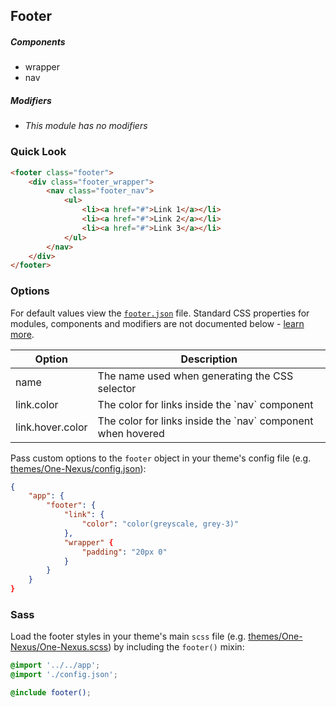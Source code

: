 ## Footer

##### Components

* wrapper
* nav

##### Modifiers

* _This module has no modifiers_

### Quick Look

```html
<footer class="footer">
    <div class="footer_wrapper">
        <nav class="footer_nav">
            <ul>
                <li><a href="#">Link 1</a></li>
                <li><a href="#">Link 2</a></li>
                <li><a href="#">Link 3</a></li>
            </ul>
        </nav>
    </div>
</footer>
```

### Options

For default values view the [`footer.json`](footer.json) file. Standard CSS properties for modules, components and modifiers are not documented below - [learn more](https://github.com/esr360/Synergy/wiki/Configuring-a-Module#pass-custom-css-to-modules).

<table class="table">
    <thead>
        <tr>
            <th>Option</th>
            <th>Description</th>
        </tr>
    </thead>
    <tbody>
        <tr>
            <td>name</td>
            <td>The name used when generating the CSS selector</td>
        </tr>
        <tr>
            <td>link.color</td>
            <td>The color for links inside the `nav` component</td>
        </tr>
        <tr>
            <td>link.hover.color</td>
            <td>The color for links inside the `nav` component when hovered</td>
        </tr>
    </tbody>
</table>

Pass custom options to the `footer` object in your theme's config file (e.g. [themes/One-Nexus/config.json](../../../themes/One-Nexus/config.json)):

```json
{
    "app": {
        "footer": {
            "link": {
                "color": "color(greyscale, grey-3)"
            },
            "wrapper" {
                "padding": "20px 0"
            }
        }
    }
}
```

### Sass

Load the footer styles in your theme's main `scss` file (e.g. [themes/One-Nexus/One-Nexus.scss](../../../themes/One-Nexus/One-Nexus.scss)) by including the `footer()` mixin:

```scss
@import '../../app';
@import './config.json';

@include footer();
```